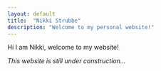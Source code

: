 ```yaml
---
layout: default
title:  "Nikki Strubbe"
description: "Welcome to my personal website!"
---
```


Hi I am Nikki, welcome to my website!

*This website is still under construction...*